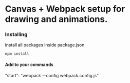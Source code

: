 # Canvas + Webpack setup for drawing and animations.

### Installing

install all packages inside package.json
                                                                                                                         
```
npm install
```

#### Add to your commands
"start": "webpack --config webpack.config.js"
